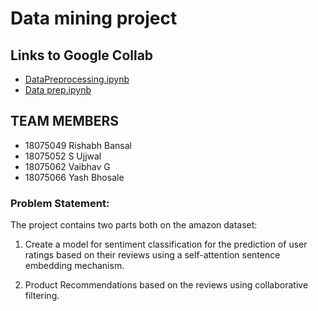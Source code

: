 # Data mining project

## Links to Google Collab

* [DataPreprocessing.ipynb](https://colab.research.google.com/drive/1NA4OiFbf8iMP8EnpuT3hUOsnB7RdhxbR?usp=sharing)  
* [Data prep.ipynb](https://colab.research.google.com/drive/1X6dbYaD4buZHqbCcZlk4AQlpLo5ZMoMl?usp=sharing)

## TEAM MEMBERS

* 18075049 Rishabh Bansal  
* 18075052 S Ujjwal  
* 18075062 Vaibhav G  
* 18075066 Yash Bhosale  

### Problem Statement:
The project contains two parts both on the amazon dataset:

1. Create a model for sentiment classification for the prediction of user ratings based on
their reviews using a self-attention sentence embedding mechanism.

2. Product Recommendations based on the reviews using collaborative filtering.
